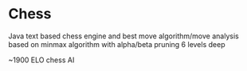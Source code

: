 # Chess
Java text based chess engine and best move algorithm/move analysis based on minmax algorithm with alpha/beta pruning 6 levels deep

~1900 ELO chess AI
